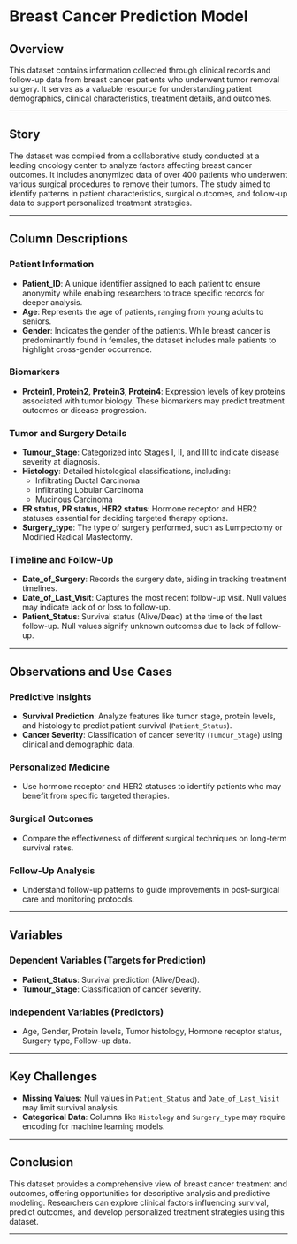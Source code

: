 # Breast Cancer Prediction Model

## Overview
This dataset contains information collected through clinical records and follow-up data from breast cancer patients who underwent tumor removal surgery. It serves as a valuable resource for understanding patient demographics, clinical characteristics, treatment details, and outcomes.

---

## Story
The dataset was compiled from a collaborative study conducted at a leading oncology center to analyze factors affecting breast cancer outcomes. It includes anonymized data of over 400 patients who underwent various surgical procedures to remove their tumors. The study aimed to identify patterns in patient characteristics, surgical outcomes, and follow-up data to support personalized treatment strategies.

---

## Column Descriptions

### Patient Information
- **Patient_ID**: A unique identifier assigned to each patient to ensure anonymity while enabling researchers to trace specific records for deeper analysis.
- **Age**: Represents the age of patients, ranging from young adults to seniors.
- **Gender**: Indicates the gender of the patients. While breast cancer is predominantly found in females, the dataset includes male patients to highlight cross-gender occurrence.

### Biomarkers
- **Protein1, Protein2, Protein3, Protein4**: Expression levels of key proteins associated with tumor biology. These biomarkers may predict treatment outcomes or disease progression.

### Tumor and Surgery Details
- **Tumour_Stage**: Categorized into Stages I, II, and III to indicate disease severity at diagnosis.
- **Histology**: Detailed histological classifications, including:
  - Infiltrating Ductal Carcinoma
  - Infiltrating Lobular Carcinoma
  - Mucinous Carcinoma
- **ER status, PR status, HER2 status**: Hormone receptor and HER2 statuses essential for deciding targeted therapy options.
- **Surgery_type**: The type of surgery performed, such as Lumpectomy or Modified Radical Mastectomy.

### Timeline and Follow-Up
- **Date_of_Surgery**: Records the surgery date, aiding in tracking treatment timelines.
- **Date_of_Last_Visit**: Captures the most recent follow-up visit. Null values may indicate lack of or loss to follow-up.
- **Patient_Status**: Survival status (Alive/Dead) at the time of the last follow-up. Null values signify unknown outcomes due to lack of follow-up.

---

## Observations and Use Cases

### Predictive Insights
- **Survival Prediction**: Analyze features like tumor stage, protein levels, and histology to predict patient survival (`Patient_Status`).
- **Cancer Severity**: Classification of cancer severity (`Tumour_Stage`) using clinical and demographic data.

### Personalized Medicine
- Use hormone receptor and HER2 statuses to identify patients who may benefit from specific targeted therapies.

### Surgical Outcomes
- Compare the effectiveness of different surgical techniques on long-term survival rates.

### Follow-Up Analysis
- Understand follow-up patterns to guide improvements in post-surgical care and monitoring protocols.

---

## Variables

### Dependent Variables (Targets for Prediction)
- **Patient_Status**: Survival prediction (Alive/Dead).
- **Tumour_Stage**: Classification of cancer severity.

### Independent Variables (Predictors)
- Age, Gender, Protein levels, Tumor histology, Hormone receptor status, Surgery type, Follow-up data.

---

## Key Challenges
- **Missing Values**: Null values in `Patient_Status` and `Date_of_Last_Visit` may limit survival analysis.
- **Categorical Data**: Columns like `Histology` and `Surgery_type` may require encoding for machine learning models.

---

## Conclusion
This dataset provides a comprehensive view of breast cancer treatment and outcomes, offering opportunities for descriptive analysis and predictive modeling. Researchers can explore clinical factors influencing survival, predict outcomes, and develop personalized treatment strategies using this dataset.

---
